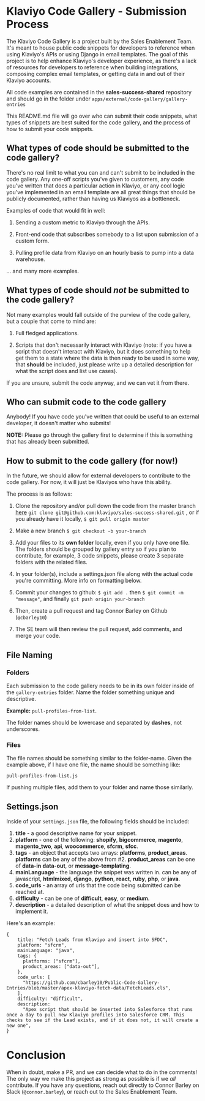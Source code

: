 # Klaviyo Code Gallery - Submission Process

The Klaviyo Code Gallery is a project built by the Sales Enablement Team. It's meant to house public code snippets for developers to reference when using Klaviyo's APIs or using Django in email templates. The goal of this project is to help enhance Klaviyo's developer experience, as there's a lack of resources for developers to reference when building integrations, composing complex email templates, or getting data in and out of their Klaviyo accounts.

All code examples are contained in the **sales-success-shared** repository and should go in the folder under `apps/external/code-gallery/gallery-entries`

This README.md file will go over who can submit their code snippets, what types of snippets are best suited for the code gallery, and the process of how to submit your code snippets.

## What types of code should be submitted to the code gallery?

There's no real limit to what you can and can't submit to be included in the code gallery. Any one-off scripts you've given to customers, any code you've written that does a particular action in Klaviyo, or any cool logic you've implemented in an email template are all great things that should be publicly documented, rather than having us Klaviyos as a bottleneck.

Examples of code that would fit in well:

1. Sending a custom metric to Klaviyo through the APIs.

2. Front-end code that subscribes somebody to a list upon submission of a custom form.

3. Pulling profile data from Klaviyo on an hourly basis to pump into a data warehouse.

... and many more examples.

## What types of code should _not_ be submitted to the code gallery?

Not many examples would fall outside of the purview of the code gallery, but a couple that come to mind are:

1. Full fledged applications.

2. Scripts that don't necessarily interact with Klaviyo (note: if you have a script that doesn't interact with Klaviyo, but it does something to help get them to a state where the data is then ready to be used in some way, that **should** be included, just please write up a detailed description for what the script does and list use cases).

If you are unsure, submit the code anyway, and we can vet it from there.

## Who can submit code to the code gallery

Anybody! If you have code you've written that could be useful to an external developer, it doesn't matter who submits!

**NOTE:** Please go through the gallery first to determine if this is something that has already been submitted.

## How to submit to the code gallery (for now!)

In the future, we should allow for external developers to contribute to the code gallery. For now, it will just be Klaviyos who have this ability.

The process is as follows:

1. Clone the repository and/or pull down the code from the master branch [here](https://github.com/klaviyo/sales-success-shared/tree/master/apps/external/code-gallery) `git clone git@github.com:klaviyo/sales-success-shared.git` , or if you already have it locally, `$ git pull origin master`

2. Make a new branch `$ git checkout -b your-branch`

3. Add your files to its **own folder** locally, even if you only have one file. The folders should be grouped by gallery entry so if you plan to contribute, for example, 3 code snippets, please create 3 separate folders with the related files.

4. In your folder(s), include a settings.json file along with the actual code you're committing. More info on formatting below.

5. Commit your changes to github: `$ git add .` then `$ git commit -m "message"`, and finally `git push origin your-branch`

6. Then, create a pull request and tag Connor Barley on Github (`@cbarley10`)

7. The SE team will then review the pull request, add comments, and merge your code.

## File Naming

### Folders

Each submission to the code gallery needs to be in its own folder inside of the `gallery-entries` folder. Name the folder something unique and descriptive.

**Example:** `pull-profiles-from-list`.

The folder names should be lowercase and separated by **dashes**, not underscores.

### Files

The file names should be something similar to the folder-name. Given the example above, if I have one file, the name should be something like:

`pull-profiles-from-list.js`

If pushing multiple files, add them to your folder and name those similarly.

## Settings.json

Inside of your `settings.json` file, the following fields should be included:

1.  **title** - a good descriptive name for your snippet.
2.  **platform** - one of the following: **shopify**, **bigcommerce**, **magento**, **magento_two**, **api**, **woocommerce**, **sfcrm**, **sfcc**.
3.  **tags** - an object that accepts two arrays: **platforms**, **product_areas**. **platforms** can be any of the above from #2. **product_areas** can be one of **data-in** **data-out**, or **message-templating**.
4.  **mainLanguage** - the language the snippet was written in. can be any of javascript, **htmlmixed**, **django**, **python**, **react**, **ruby**, **php**, or **java**.
5.  **code_urls** - an array of urls that the code being submitted can be reached at.
6.  **difficulty** - can be one of **difficult**, **easy**, or **medium**.
7.  **description** - a detailed description of what the snippet does and how to implement it.

Here's an example:

    {
        title: "Fetch Leads from Klaviyo and insert into SFDC",
        platform: "sfcrm",
        mainLanguage: "java",
        tags: {
          platforms: ["sfcrm"],
          product_areas: ["data-out"],
        },
        code_urls: [
          "https://github.com/cbarley10/Public-Code-Gallery-Entries/blob/master/apex-klaviyo-fetch-data/FetchLeads.cls",
        ],
        difficulty: "difficult",
        description:
          "Apex script that should be inserted into Salesforce that runs once a day to pull new Klaviyo profiles into Salesforce CRM. This checks to see if the Lead exists, and if it does not, it will create a new one",
    }

# Conclusion

When in doubt, make a PR, and we can decide what to do in the comments! The only way we make this project as strong as possible is if we _all_ contribute. If you have any questions, reach out directly to Connor Barley on Slack (`@connor.barley`), or reach out to the Sales Enablement Team.
